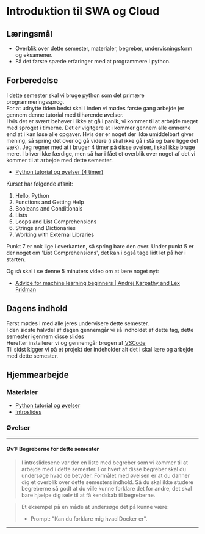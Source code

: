 # Introduktion til SWA og Cloud


## Læringsmål

* Overblik over dette semester, materialer, begreber,  undervisningsform og eksamener.
* Få det første spæde erfaringer med at programmere i python.


## Forberedelse

I dette semester skal vi bruge python som det primære programmeringssprog.     
For at udnytte tiden bedst skal i inden vi mødes første gang arbejde jer gennem denne tutorial med tilhørende øvelser.     
Hvis det er svært behøver i ikke at gå i panik, vi kommer til at arbejde meget med sproget i timerne.
Det er vigitgere at i kommer gennem alle emnerne end at i kan løse alle opgaver. Hvis der er noget der ikke umiddelbart giver mening, så spring det over og gå videre (i skal ikke gå i stå og bare ligge det væk). Jeg regner med at i bruger 4 timer på disse øvelser, i skal ikke bruge mere. I bliver ikke færdige, men så har i fået et overblik over noget af det vi kommer til at arbejde med dette semester.
 
* [Python tutorial og øvelser (4 timer)](https://www.kaggle.com/code/colinmorris/hello-python)

Kurset har følgende afsnit:

1. Hello, Python
2. Functions and Getting Help
3. Booleans and Conditionals
4. Lists
5. Loops and List Comprehensions
6. Strings and Dictionaries
7. Working with External Libraries

Punkt 7 er nok lige i overkanten, så spring bare den over. Under  punkt 5 er der noget om 'List Comprehensions', det kan i også tage lidt let på her i starten.  

Og så skal i se denne 5 minuters video om at lære noget nyt:

* [Advice for machine learning beginners | Andrej Karpathy and Lex Fridman](https://www.youtube.com/watch?v=I2ZK3ngNvvI)
    
## Dagens indhold
Først mødes i med alle jeres undervisere dette semester.    
I den sidste halvdel af dagen gennemgår vi så indholdet af dette fag, dette semester igennem disse [slides](materialer/introslides.html)     
Herefter installerer vi og gennemgår brugen af [VSCode](https://code.visualstudio.com/download)    
Til sidst kigger vi på et projekt der indeholder alt det i skal lære og arbejde med dette semester.

## Hjemmearbejde

### Materialer
* [Python tutorial og øvelser](https://www.kaggle.com/code/colinmorris/hello-python)
* [Introslides](materialer/introslides.html)


### Øvelser

---
#### Øv1: Begreberne for dette semester
> I introslidesene var der en liste med begreber som vi kommer til at arbejde med i dette semester. For hvert af disse begreber skal du undersøge hvad de betyder. Formålet med øvelsen er at du danner dig et overblik over dette semesters indhold. Så du skal ikke studere begreberne så godt at du ville kunne forklare det for andre, det skal bare hjælpe dig selv til at få kendskab til begreberne. 

> Et eksempel på en måde at undersøge det på kunne være:
> * Prompt: "Kan du forklare mig hvad Docker er".

---





